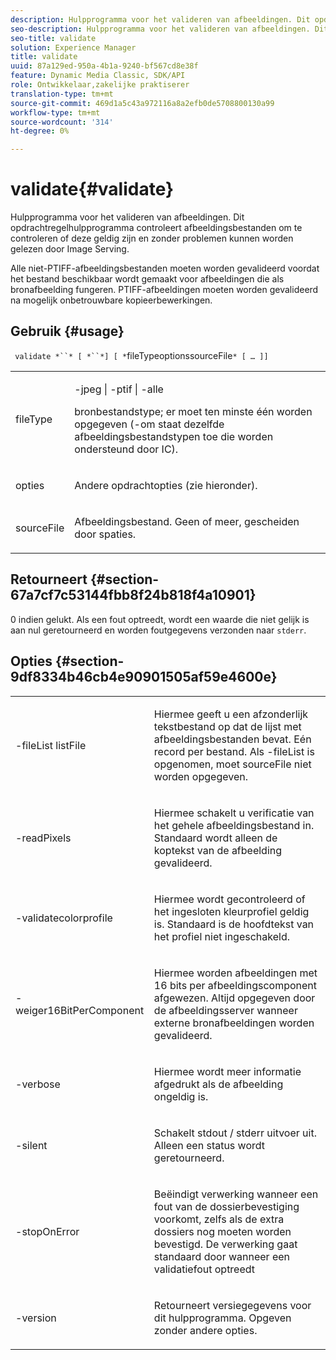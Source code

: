 ```yaml
---
description: Hulpprogramma voor het valideren van afbeeldingen. Dit opdrachtregelhulpprogramma controleert afbeeldingsbestanden om te controleren of deze geldig zijn en zonder problemen kunnen worden gelezen door Image Serving.
seo-description: Hulpprogramma voor het valideren van afbeeldingen. Dit opdrachtregelhulpprogramma controleert afbeeldingsbestanden om te controleren of deze geldig zijn en zonder problemen kunnen worden gelezen door Image Serving.
seo-title: validate
solution: Experience Manager
title: validate
uuid: 87a129ed-950a-4b1a-9240-bf567cd8e38f
feature: Dynamic Media Classic, SDK/API
role: Ontwikkelaar,zakelijke praktiserer
translation-type: tm+mt
source-git-commit: 469d1a5c43a972116a8a2efb0de5708800130a99
workflow-type: tm+mt
source-wordcount: '314'
ht-degree: 0%

---
```



# validate{#validate}

Hulpprogramma voor het valideren van afbeeldingen. Dit opdrachtregelhulpprogramma controleert afbeeldingsbestanden om te controleren of deze geldig zijn en zonder problemen kunnen worden gelezen door Image Serving.

Alle niet-PTIFF-afbeeldingsbestanden moeten worden gevalideerd voordat het bestand beschikbaar wordt gemaakt voor afbeeldingen die als bronafbeelding fungeren. PTIFF-afbeeldingen moeten worden gevalideerd na mogelijk onbetrouwbare kopieerbewerkingen.

## Gebruik {#usage}

` validate *``* [ *``*] [ *`fileTypeoptionssourceFile`* [ … ]]`

<table id="simpletable_D2C6B20E1007433AB4184A73046A44F0"> 
 <tr class="strow"> 
  <td class="stentry"> <p> <span class="codeph"> <span class="varname"> fileType  </span> </span> </p> </td> 
  <td class="stentry"> <p> <span class="codeph"> -jpeg | -ptif | -alle  </span> </p> <p>bronbestandstype; er moet ten minste één worden opgegeven (-om staat dezelfde afbeeldingsbestandstypen toe die worden ondersteund door IC). </p> </td> 
 </tr> 
 <tr class="strow"> 
  <td class="stentry"> <p> <span class="codeph"> <span class="varname"> opties  </span> </span> </p> </td> 
  <td class="stentry"> <p>Andere opdrachtopties (zie hieronder). </p> </td> 
 </tr> 
 <tr class="strow"> 
  <td class="stentry"> <p> <span class="codeph"> <span class="varname"> sourceFile  </span> </span> </p> </td> 
  <td class="stentry"> <p> Afbeeldingsbestand. Geen of meer, gescheiden door spaties. </p> </td> 
 </tr> 
</table>

## Retourneert {#section-67a7cf7c53144fbb8f24b818f4a10901}

0 indien gelukt. Als een fout optreedt, wordt een waarde die niet gelijk is aan nul geretourneerd en worden foutgegevens verzonden naar `stderr`.

## Opties {#section-9df8334b46cb4e90901505af59e4600e}

<table id="simpletable_004B1A29BDFD40A9B89E4CBD23119B3F"> 
 <tr class="strow"> 
  <td class="stentry"> <p> <span class="codeph"> -fileList  <span class="varname"> listFile  </span> </span> </p> </td> 
  <td class="stentry"> <p>Hiermee geeft u een afzonderlijk tekstbestand op dat de lijst met afbeeldingsbestanden bevat. Eén record per bestand. Als <span class="codeph"> -fileList </span> is opgenomen, moet <span class="varname"> sourceFile </span> niet worden opgegeven. </p> </td> 
 </tr> 
 <tr class="strow"> 
  <td class="stentry"> <p> <span class="codeph"> -readPixels  </span> </p> </td> 
  <td class="stentry"> <p>Hiermee schakelt u verificatie van het gehele afbeeldingsbestand in. Standaard wordt alleen de koptekst van de afbeelding gevalideerd. </p> </td> 
 </tr> 
 <tr class="strow"> 
  <td class="stentry"> <p> <span class="codeph"> -validatecolorprofile  </span> </p> </td> 
  <td class="stentry"> <p>Hiermee wordt gecontroleerd of het ingesloten kleurprofiel geldig is. Standaard is de hoofdtekst van het profiel niet ingeschakeld. </p> </td> 
 </tr> 
 <tr class="strow"> 
  <td class="stentry"> <p> <span class="codeph"> -weiger16BitPerComponent  </span> </p> </td> 
  <td class="stentry"> <p> Hiermee worden afbeeldingen met 16 bits per afbeeldingscomponent afgewezen. Altijd opgegeven door de afbeeldingsserver wanneer externe bronafbeeldingen worden gevalideerd. </p> </td> 
 </tr> 
 <tr class="strow"> 
  <td class="stentry"> <p> <span class="codeph"> -verbose  </span> </p> </td> 
  <td class="stentry"> <p> Hiermee wordt meer informatie afgedrukt als de afbeelding ongeldig is. </p> </td> 
 </tr> 
 <tr class="strow"> 
  <td class="stentry"> <p> <span class="codeph"> -silent  </span> </p> </td> 
  <td class="stentry"> <p>Schakelt <span class="codeph"> stdout </span>/ <span class="codeph"> stderr </span> uitvoer uit. Alleen een status wordt geretourneerd. </p> </td> 
 </tr> 
 <tr class="strow"> 
  <td class="stentry"> <p> <span class="codeph"> -stopOnError  </span> </p> </td> 
  <td class="stentry"> <p>Beëindigt verwerking wanneer een fout van de dossierbevestiging voorkomt, zelfs als de extra dossiers nog moeten worden bevestigd. De verwerking gaat standaard door wanneer een validatiefout optreedt </p> </td> 
 </tr> 
 <tr class="strow"> 
  <td class="stentry"> <p> <span class="codeph"> -version  </span> </p> </td> 
  <td class="stentry"> <p>Retourneert versiegegevens voor dit hulpprogramma. Opgeven zonder andere opties. </p> </td> 
 </tr> 
</table>

